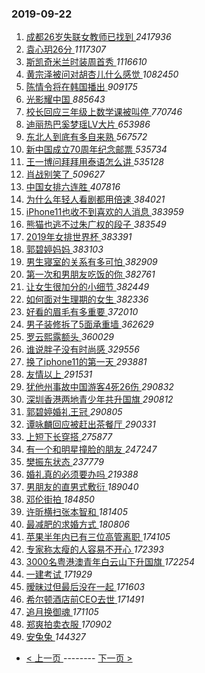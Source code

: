 ### 2019-09-22 
1. [ 成都26岁失联女教师已找到 ](https://s.weibo.com/weibo?q=%23%E6%88%90%E9%83%BD26%E5%B2%81%E5%A4%B1%E8%81%94%E5%A5%B3%E6%95%99%E5%B8%88%E5%B7%B2%E6%89%BE%E5%88%B0%23&Refer=top) *2417936*
1. [ 袁心玥26分 ](https://s.weibo.com/weibo?q=%23%E8%A2%81%E5%BF%83%E7%8E%A526%E5%88%86%23&Refer=top) *1117307*
1. [ 斯凯奇米兰时装周首秀 ](https://s.weibo.com/weibo?q=%23%E6%96%AF%E5%87%AF%E5%A5%87%E7%B1%B3%E5%85%B0%E6%97%B6%E8%A3%85%E5%91%A8%E9%A6%96%E7%A7%80%23&topic_ad=1&Refer=top) *1116610*
1. [ 黄宗泽被问对胡杏儿什么感觉 ](https://s.weibo.com/weibo?q=%23%E9%BB%84%E5%AE%97%E6%B3%BD%E8%A2%AB%E9%97%AE%E5%AF%B9%E8%83%A1%E6%9D%8F%E5%84%BF%E4%BB%80%E4%B9%88%E6%84%9F%E8%A7%89%23&Refer=top) *1082450*
1. [ 陈情令将在韩国播出 ](https://s.weibo.com/weibo?q=%23%E9%99%88%E6%83%85%E4%BB%A4%E5%B0%86%E5%9C%A8%E9%9F%A9%E5%9B%BD%E6%92%AD%E5%87%BA%23&Refer=top) *909175*
1. [ 光影耀中国 ](https://s.weibo.com/weibo?q=%23%E5%85%89%E5%BD%B1%E8%80%80%E4%B8%AD%E5%9B%BD%23&Refer=top) *885643*
1. [ 校长回应三年级上数学课被叫停 ](https://s.weibo.com/weibo?q=%23%E6%A0%A1%E9%95%BF%E5%9B%9E%E5%BA%94%E4%B8%89%E5%B9%B4%E7%BA%A7%E4%B8%8A%E6%95%B0%E5%AD%A6%E8%AF%BE%E8%A2%AB%E5%8F%AB%E5%81%9C%23&Refer=top) *770746*
1. [ 迪丽热巴奚梦瑶LV大片 ](https://s.weibo.com/weibo?q=%23%E8%BF%AA%E4%B8%BD%E7%83%AD%E5%B7%B4%E5%A5%9A%E6%A2%A6%E7%91%B6LV%E5%A4%A7%E7%89%87%23&Refer=top) *653986*
1. [ 东北人到底有多自来熟 ](https://s.weibo.com/weibo?q=%23%E4%B8%9C%E5%8C%97%E4%BA%BA%E5%88%B0%E5%BA%95%E6%9C%89%E5%A4%9A%E8%87%AA%E6%9D%A5%E7%86%9F%23&Refer=top) *567572*
1. [ 新中国成立70周年纪念邮票 ](https://s.weibo.com/weibo?q=%E6%96%B0%E4%B8%AD%E5%9B%BD%E6%88%90%E7%AB%8B70%E5%91%A8%E5%B9%B4%E7%BA%AA%E5%BF%B5%E9%82%AE%E7%A5%A8&Refer=top) *535734*
1. [ 王一博问拜拜用泰语怎么讲 ](https://s.weibo.com/weibo?q=%23%E7%8E%8B%E4%B8%80%E5%8D%9A%E9%97%AE%E6%8B%9C%E6%8B%9C%E7%94%A8%E6%B3%B0%E8%AF%AD%E6%80%8E%E4%B9%88%E8%AE%B2%23&Refer=top) *535128*
1. [ 肖战别笑了 ](https://s.weibo.com/weibo?q=%23%E8%82%96%E6%88%98%E5%88%AB%E7%AC%91%E4%BA%86%23&Refer=top) *509627*
1. [ 中国女排六连胜 ](https://s.weibo.com/weibo?q=%23%E4%B8%AD%E5%9B%BD%E5%A5%B3%E6%8E%92%E5%85%AD%E8%BF%9E%E8%83%9C%23&Refer=top) *407816*
1. [ 为什么年轻人看剧都用倍速 ](https://s.weibo.com/weibo?q=%23%E4%B8%BA%E4%BB%80%E4%B9%88%E5%B9%B4%E8%BD%BB%E4%BA%BA%E7%9C%8B%E5%89%A7%E9%83%BD%E7%94%A8%E5%80%8D%E9%80%9F%23&Refer=top) *384021*
1. [ iPhone11也收不到喜欢的人消息 ](https://s.weibo.com/weibo?q=%23iPhone11%E4%B9%9F%E6%94%B6%E4%B8%8D%E5%88%B0%E5%96%9C%E6%AC%A2%E7%9A%84%E4%BA%BA%E6%B6%88%E6%81%AF%23&Refer=top) *383959*
1. [ 熊猫也逃不过朱广权的段子 ](https://s.weibo.com/weibo?q=%23%E7%86%8A%E7%8C%AB%E4%B9%9F%E9%80%83%E4%B8%8D%E8%BF%87%E6%9C%B1%E5%B9%BF%E6%9D%83%E7%9A%84%E6%AE%B5%E5%AD%90%23&Refer=top) *383549*
1. [ 2019年女排世界杯 ](https://s.weibo.com/weibo?q=%232019%E5%B9%B4%E5%A5%B3%E6%8E%92%E4%B8%96%E7%95%8C%E6%9D%AF%23&Refer=top) *383391*
1. [ 郭碧婷妈妈 ](https://s.weibo.com/weibo?q=%23%E9%83%AD%E7%A2%A7%E5%A9%B7%E5%A6%88%E5%A6%88%23&Refer=top) *383103*
1. [ 男生寝室的关系有多可怕 ](https://s.weibo.com/weibo?q=%23%E7%94%B7%E7%94%9F%E5%AF%9D%E5%AE%A4%E7%9A%84%E5%85%B3%E7%B3%BB%E6%9C%89%E5%A4%9A%E5%8F%AF%E6%80%95%23&Refer=top) *382909*
1. [ 第一次和男朋友吃饭的你 ](https://s.weibo.com/weibo?q=%23%E7%AC%AC%E4%B8%80%E6%AC%A1%E5%92%8C%E7%94%B7%E6%9C%8B%E5%8F%8B%E5%90%83%E9%A5%AD%E7%9A%84%E4%BD%A0%23&Refer=top) *382761*
1. [ 让女生很加分的小细节 ](https://s.weibo.com/weibo?q=%23%E8%AE%A9%E5%A5%B3%E7%94%9F%E5%BE%88%E5%8A%A0%E5%88%86%E7%9A%84%E5%B0%8F%E7%BB%86%E8%8A%82%23&Refer=top) *382449*
1. [ 如何面对生理期的女生 ](https://s.weibo.com/weibo?q=%23%E5%A6%82%E4%BD%95%E9%9D%A2%E5%AF%B9%E7%94%9F%E7%90%86%E6%9C%9F%E7%9A%84%E5%A5%B3%E7%94%9F%23&Refer=top) *382336*
1. [ 好看的眉毛有多重要 ](https://s.weibo.com/weibo?q=%23%E5%A5%BD%E7%9C%8B%E7%9A%84%E7%9C%89%E6%AF%9B%E6%9C%89%E5%A4%9A%E9%87%8D%E8%A6%81%23&Refer=top) *372010*
1. [ 男子装修拆了5面承重墙 ](https://s.weibo.com/weibo?q=%23%E7%94%B7%E5%AD%90%E8%A3%85%E4%BF%AE%E6%8B%86%E4%BA%865%E9%9D%A2%E6%89%BF%E9%87%8D%E5%A2%99%23&Refer=top) *362629*
1. [ 罗云熙露额头 ](https://s.weibo.com/weibo?q=%23%E7%BD%97%E4%BA%91%E7%86%99%E9%9C%B2%E9%A2%9D%E5%A4%B4%23&Refer=top) *360029*
1. [ 谁说胖子没有时尚感 ](https://s.weibo.com/weibo?q=%23%E8%B0%81%E8%AF%B4%E8%83%96%E5%AD%90%E6%B2%A1%E6%9C%89%E6%97%B6%E5%B0%9A%E6%84%9F%23&Refer=top) *329556*
1. [ 换了iphone11的第一天 ](https://s.weibo.com/weibo?q=%23%E6%8D%A2%E4%BA%86iphone11%E7%9A%84%E7%AC%AC%E4%B8%80%E5%A4%A9%23&Refer=top) *293881*
1. [ 友情以上 ](https://s.weibo.com/weibo?q=%E5%8F%8B%E6%83%85%E4%BB%A5%E4%B8%8A&Refer=top) *291531*
1. [ 犹他州事故中国游客4死26伤 ](https://s.weibo.com/weibo?q=%E7%8A%B9%E4%BB%96%E5%B7%9E%E4%BA%8B%E6%95%85%E4%B8%AD%E5%9B%BD%E6%B8%B8%E5%AE%A24%E6%AD%BB26%E4%BC%A4&Refer=top) *290832*
1. [ 深圳香港两地青少年共升国旗 ](https://s.weibo.com/weibo?q=%23%E6%B7%B1%E5%9C%B3%E9%A6%99%E6%B8%AF%E4%B8%A4%E5%9C%B0%E9%9D%92%E5%B0%91%E5%B9%B4%E5%85%B1%E5%8D%87%E5%9B%BD%E6%97%97%23&Refer=top) *290812*
1. [ 郭碧婷婚礼王冠 ](https://s.weibo.com/weibo?q=%23%E9%83%AD%E7%A2%A7%E5%A9%B7%E5%A9%9A%E7%A4%BC%E7%8E%8B%E5%86%A0%23&Refer=top) *290805*
1. [ 谭咏麟回应被赶出茶餐厅 ](https://s.weibo.com/weibo?q=%23%E8%B0%AD%E5%92%8F%E9%BA%9F%E5%9B%9E%E5%BA%94%E8%A2%AB%E8%B5%B6%E5%87%BA%E8%8C%B6%E9%A4%90%E5%8E%85%23&Refer=top) *290331*
1. [ 上短下长穿搭 ](https://s.weibo.com/weibo?q=%23%E4%B8%8A%E7%9F%AD%E4%B8%8B%E9%95%BF%E7%A9%BF%E6%90%AD%23&Refer=top) *275877*
1. [ 有一个和明星撞脸的朋友 ](https://s.weibo.com/weibo?q=%23%E6%9C%89%E4%B8%80%E4%B8%AA%E5%92%8C%E6%98%8E%E6%98%9F%E6%92%9E%E8%84%B8%E7%9A%84%E6%9C%8B%E5%8F%8B%23&Refer=top) *247247*
1. [ 樊振东状态 ](https://s.weibo.com/weibo?q=%23%E6%A8%8A%E6%8C%AF%E4%B8%9C%E7%8A%B6%E6%80%81%23&Refer=top) *237779*
1. [ 婚礼真的必须要办吗 ](https://s.weibo.com/weibo?q=%23%E5%A9%9A%E7%A4%BC%E7%9C%9F%E7%9A%84%E5%BF%85%E9%A1%BB%E8%A6%81%E5%8A%9E%E5%90%97%23&Refer=top) *219388*
1. [ 男朋友的直男式敷衍 ](https://s.weibo.com/weibo?q=%23%E7%94%B7%E6%9C%8B%E5%8F%8B%E7%9A%84%E7%9B%B4%E7%94%B7%E5%BC%8F%E6%95%B7%E8%A1%8D%23&Refer=top) *189040*
1. [ 邓伦街拍 ](https://s.weibo.com/weibo?q=%23%E9%82%93%E4%BC%A6%E8%A1%97%E6%8B%8D%23&Refer=top) *184850*
1. [ 许昕横扫张本智和 ](https://s.weibo.com/weibo?q=%23%E8%AE%B8%E6%98%95%E6%A8%AA%E6%89%AB%E5%BC%A0%E6%9C%AC%E6%99%BA%E5%92%8C%23&Refer=top) *181405*
1. [ 最减肥的求婚方式 ](https://s.weibo.com/weibo?q=%23%E6%9C%80%E5%87%8F%E8%82%A5%E7%9A%84%E6%B1%82%E5%A9%9A%E6%96%B9%E5%BC%8F%23&Refer=top) *180806*
1. [ 苹果半年内已有三位高管离职 ](https://s.weibo.com/weibo?q=%E8%8B%B9%E6%9E%9C%E5%8D%8A%E5%B9%B4%E5%86%85%E5%B7%B2%E6%9C%89%E4%B8%89%E4%BD%8D%E9%AB%98%E7%AE%A1%E7%A6%BB%E8%81%8C&Refer=top) *174105*
1. [ 专家称太瘦的人容易不开心 ](https://s.weibo.com/weibo?q=%23%E4%B8%93%E5%AE%B6%E7%A7%B0%E5%A4%AA%E7%98%A6%E7%9A%84%E4%BA%BA%E5%AE%B9%E6%98%93%E4%B8%8D%E5%BC%80%E5%BF%83%23&Refer=top) *172393*
1. [ 3000名粤港澳青年白云山下升国旗 ](https://s.weibo.com/weibo?q=%233000%E5%90%8D%E7%B2%A4%E6%B8%AF%E6%BE%B3%E9%9D%92%E5%B9%B4%E7%99%BD%E4%BA%91%E5%B1%B1%E4%B8%8B%E5%8D%87%E5%9B%BD%E6%97%97%23&Refer=top) *172254*
1. [ 一建考试 ](https://s.weibo.com/weibo?q=%E4%B8%80%E5%BB%BA%E8%80%83%E8%AF%95&Refer=top) *171929*
1. [ 暧昧过但最后没在一起 ](https://s.weibo.com/weibo?q=%23%E6%9A%A7%E6%98%A7%E8%BF%87%E4%BD%86%E6%9C%80%E5%90%8E%E6%B2%A1%E5%9C%A8%E4%B8%80%E8%B5%B7%23&Refer=top) *171603*
1. [ 希尔顿酒店前CEO去世 ](https://s.weibo.com/weibo?q=%E5%B8%8C%E5%B0%94%E9%A1%BF%E9%85%92%E5%BA%97%E5%89%8DCEO%E5%8E%BB%E4%B8%96&Refer=top) *171491*
1. [ 追月换御魂 ](https://s.weibo.com/weibo?q=%23%E8%BF%BD%E6%9C%88%E6%8D%A2%E5%BE%A1%E9%AD%82%23&Refer=top) *171105*
1. [ 郑爽拍卖衣服 ](https://s.weibo.com/weibo?q=%23%E9%83%91%E7%88%BD%E6%8B%8D%E5%8D%96%E8%A1%A3%E6%9C%8D%23&Refer=top) *170902*
1. [ 安兔兔 ](https://s.weibo.com/weibo?q=%E5%AE%89%E5%85%94%E5%85%94&Refer=top) *144327* 

- [ < 上一页 ](https://github.com/able8/weibo-hot-record/blob/master/2019-09-21.md) -------- [ 下一页 > ](https://github.com/able8/weibo-hot-record/blob/master/2019-09-23.md)